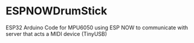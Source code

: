 # ESPNOWDrumStick
ESP32 Arduino Code for MPU6050 using ESP NOW to communicate with server that acts a MIDI device (TinyUSB)
